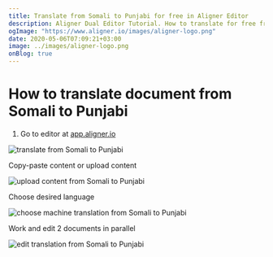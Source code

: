 ```yaml
---
title: Translate from Somali to Punjabi for free in Aligner Editor
description: Aligner Dual Editor Tutorial. How to translate for free from Somali to Punjabi. Aligner is multilingual document management platform. 
ogImage: "https://www.aligner.io/images/aligner-logo.png"
date: 2020-05-06T07:09:21+03:00
image: ../images/aligner-logo.png
onBlog: true
---
```


# How to translate document from Somali to Punjabi

1. Go to editor at [app.aligner.io](https://app.aligner.io "Aligner App web page")

![translate from Somali to Punjabi](../aligner-blank-editor.png "translate from Somali to Punjabi")

Copy-paste content or upload content

![upload content from Somali to Punjabi](../aligner-uploaded-document.png "upload content from Somali to Punjabi")

Choose desired language

![choose machine translation from Somali to Punjabi](../aligner-language-dropdown.png "choose machine translation from Somali to Punjabi")

Work and edit 2 documents in parallel

![edit translation from Somali to Punjabi](../aligner-double-sitded-editor.png "edit translation from Somali to Punjabi")

